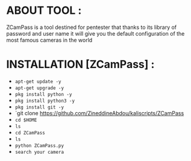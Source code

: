 # ABOUT TOOL :
 ZCamPass is a tool destined for pentester that thanks to its library of password and user name it will give you the default configuration of the most famous cameras in the world 


# INSTALLATION [ZCamPass] :

* `apt-get update -y`
* `apt-get upgrade -y`
* `pkg install python -y`
* `pkg install python3 -y`
* `pkg install git -y`
* `git clone https://github.com/ZineddineAbdou/kaliscripts/ZCamPass
* `cd $HOME`
* `ls`
* `cd ZCamPass`
* `ls`
* `python ZCamPass.py `
* `search your camera `
```
